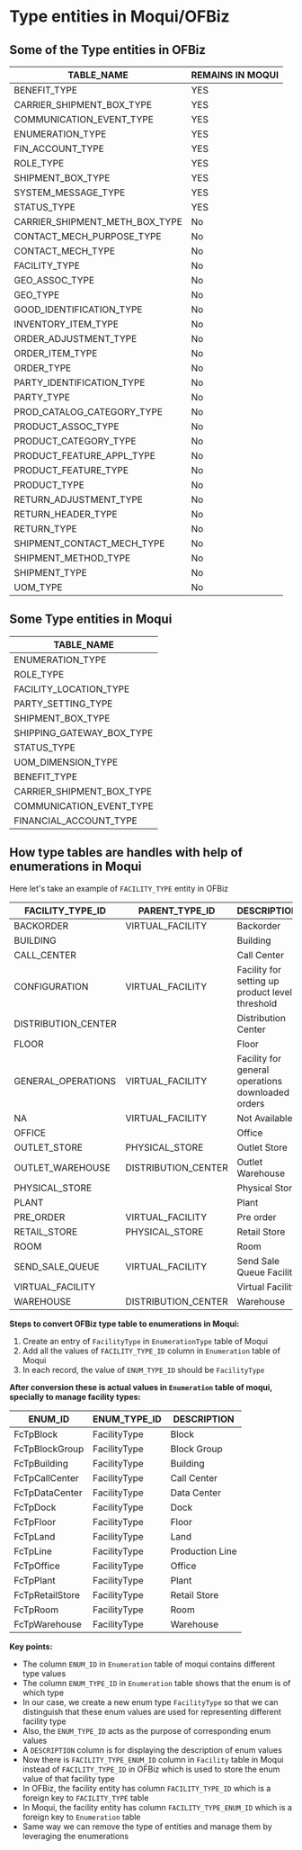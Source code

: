 # Type entities in Moqui/OFBiz

## Some of the Type entities in OFBiz

| TABLE_NAME                     | REMAINS IN MOQUI |
| ------------------------------ | ---------------- |
| BENEFIT_TYPE                   | YES              |
| CARRIER_SHIPMENT_BOX_TYPE      | YES              |
| COMMUNICATION_EVENT_TYPE       | YES              |
| ENUMERATION_TYPE               | YES              |
| FIN_ACCOUNT_TYPE               | YES              |
| ROLE_TYPE                      | YES              |
| SHIPMENT_BOX_TYPE              | YES              |
| SYSTEM_MESSAGE_TYPE            | YES              |
| STATUS_TYPE                    | YES              |
| CARRIER_SHIPMENT_METH_BOX_TYPE | No               |
| CONTACT_MECH_PURPOSE_TYPE      | No               |
| CONTACT_MECH_TYPE              | No               |
| FACILITY_TYPE                  | No               |
| GEO_ASSOC_TYPE                 | No               |
| GEO_TYPE                       | No               |
| GOOD_IDENTIFICATION_TYPE       | No               |
| INVENTORY_ITEM_TYPE            | No               |
| ORDER_ADJUSTMENT_TYPE          | No               |
| ORDER_ITEM_TYPE                | No               |
| ORDER_TYPE                     | No               |
| PARTY_IDENTIFICATION_TYPE      | No               |
| PARTY_TYPE                     | No               |
| PROD_CATALOG_CATEGORY_TYPE     | No               |
| PRODUCT_ASSOC_TYPE             | No               |
| PRODUCT_CATEGORY_TYPE          | No               |
| PRODUCT_FEATURE_APPL_TYPE      | No               |
| PRODUCT_FEATURE_TYPE           | No               |
| PRODUCT_TYPE                   | No               |
| RETURN_ADJUSTMENT_TYPE         | No               |
| RETURN_HEADER_TYPE             | No               |
| RETURN_TYPE                    | No               |
| SHIPMENT_CONTACT_MECH_TYPE     | No               |
| SHIPMENT_METHOD_TYPE           | No               |
| SHIPMENT_TYPE                  | No               |
| UOM_TYPE                       | No               |

## Some Type entities in Moqui

| TABLE_NAME                |
| ------------------------- |
| ENUMERATION_TYPE          |
| ROLE_TYPE                 |
| FACILITY_LOCATION_TYPE    |
| PARTY_SETTING_TYPE        |
| SHIPMENT_BOX_TYPE         |
| SHIPPING_GATEWAY_BOX_TYPE |
| STATUS_TYPE               |
| UOM_DIMENSION_TYPE        |
| BENEFIT_TYPE              |
| CARRIER_SHIPMENT_BOX_TYPE |
| COMMUNICATION_EVENT_TYPE  |
| FINANCIAL_ACCOUNT_TYPE    |

## How type tables are handles with help of enumerations in Moqui

Here let's take an example of `FACILITY_TYPE` entity in OFBiz

| FACILITY_TYPE_ID    | PARENT_TYPE_ID      | DESCRIPTION                                       |
| ------------------- | ------------------- | ------------------------------------------------- |
| BACKORDER           | VIRTUAL_FACILITY    | Backorder                                         |
| BUILDING            |                     | Building                                          |
| CALL_CENTER         |                     | Call Center                                       |
| CONFIGURATION       | VIRTUAL_FACILITY    | Facility for setting up product level threshold   |
| DISTRIBUTION_CENTER |                     | Distribution Center                               |
| FLOOR               |                     | Floor                                             |
| GENERAL_OPERATIONS  | VIRTUAL_FACILITY    | Facility for general operations downloaded orders |
| NA                  | VIRTUAL_FACILITY    | Not Available                                     |
| OFFICE              |                     | Office                                            |
| OUTLET_STORE        | PHYSICAL_STORE      | Outlet Store                                      |
| OUTLET_WAREHOUSE    | DISTRIBUTION_CENTER | Outlet Warehouse                                  |
| PHYSICAL_STORE      |                     | Physical Store                                    |
| PLANT               |                     | Plant                                             |
| PRE_ORDER           | VIRTUAL_FACILITY    | Pre order                                         |
| RETAIL_STORE        | PHYSICAL_STORE      | Retail Store                                      |
| ROOM                |                     | Room                                              |
| SEND_SALE_QUEUE     | VIRTUAL_FACILITY    | Send Sale Queue Facility                          |
| VIRTUAL_FACILITY    |                     | Virtual Facility                                  |
| WAREHOUSE           | DISTRIBUTION_CENTER | Warehouse                                         |

**Steps to convert OFBiz type table to enumerations in Moqui:**

1. Create an entry of `FacilityType` in `EnumerationType` table of Moqui
2. Add all the values of `FACILITY_TYPE_ID` column in `Enumeration` table of Moqui
3. In each record, the value of `ENUM_TYPE_ID` should be `FacilityType`

**After conversion these is actual values in `Enumeration` table of moqui, specially to manage facility types:**

| ENUM_ID         | ENUM_TYPE_ID | DESCRIPTION     |
| --------------- | ------------ | --------------- |
| FcTpBlock       | FacilityType | Block           |
| FcTpBlockGroup  | FacilityType | Block Group     |
| FcTpBuilding    | FacilityType | Building        |
| FcTpCallCenter  | FacilityType | Call Center     |
| FcTpDataCenter  | FacilityType | Data Center     |
| FcTpDock        | FacilityType | Dock            |
| FcTpFloor       | FacilityType | Floor           |
| FcTpLand        | FacilityType | Land            |
| FcTpLine        | FacilityType | Production Line |
| FcTpOffice      | FacilityType | Office          |
| FcTpPlant       | FacilityType | Plant           |
| FcTpRetailStore | FacilityType | Retail Store    |
| FcTpRoom        | FacilityType | Room            |
| FcTpWarehouse   | FacilityType | Warehouse       |

**Key points:**

- The column `ENUM_ID` in `Enumeration` table of moqui contains different type values
- The column `ENUM_TYPE_ID` in `Enumeration` table shows that the enum is of which type
- In our case, we create a new enum type `FacilityType` so that we can distinguish that these enum values are used for representing different facility type
- Also, the `ENUM_TYPE_ID` acts as the purpose of corresponding enum values
- A `DESCRIPTION` column is for displaying the description of enum values
- Now there is `FACILITY_TYPE_ENUM_ID` column in `Facility` table in Moqui instead of `FACILITY_TYPE_ID` in OFBiz which is used to store the enum value of that facility type
- In OFBiz, the facility entity has column `FACILITY_TYPE_ID` which is a foreign key to `FACILITY_TYPE` table
- In Moqui, the facility entity has column `FACILITY_TYPE_ENUM_ID` which is a foreign key to `Enumeration` table
- Same way we can remove the type of entities and manage them by leveraging the enumerations
